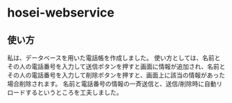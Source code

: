 # hosei-webservice

## 使い方

私は、データベースを用いた電話帳を作成しました。
使い方としては、名前とその人の電話番号を入力して送信ボタンを押すと画面に情報が追加され、名前とその人の電話番号を入力して削除ボタンを押すと、画面上に該当の情報があった場合削除されます。
名前と電話番号の情報の一斉送信と、送信/削除時に自動リロードするというところを工夫しました。





